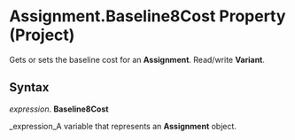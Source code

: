 
# Assignment.Baseline8Cost Property (Project)

Gets or sets the baseline cost for an  **Assignment**. Read/write  **Variant**.


## Syntax

 _expression_. **Baseline8Cost**

 _expression_A variable that represents an  **Assignment** object.

